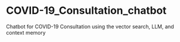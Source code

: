 # COVID-19_Consultation_chatbot
Chatbot for COVID-19 Consultation using the vector search, LLM, and context memory
